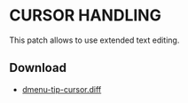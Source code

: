 CURSOR HANDLING
===============

This patch allows to use extended text editing.

Download
--------

* [dmenu-tip-cursor.diff](dmenu-tip-cursor.diff)
